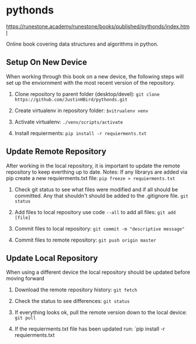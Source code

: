 # pythonds 
https://runestone.academy/runestone/books/published/pythonds/index.html

Online book covering data structures and algorithms in python.

## Setup On New Device
When working through this book on a new device, the following steps will set up the enviornment with the most recent version of the repository.
1. Clone repository to parent folder (desktop/devel):  `git clone https://github.com/JustinHBird/pythonds.git`

2. Create virtualenv in repository folder:  `$vitrualenv venv`

3. Activate virtualenv:  `./venv/scripts/activate`

4. Install requierments:  `pip install -r requierments.txt`

## Update Remote Repository
After working in the local repository, it is important to update the remote repository to keep everthing up to date.
Notes: If any librarys are added via pip create a new requierments.txt file:  `pip freeze > requierments.txt`

1. Check git status to see what files were modified and if all should be committed. Any that shouldn't should be added to the .gitignore file.  `git status`

2. Add files to local repository use code `--all` to add all files:  `git add [file]`

3. Commit files to local repository:  `git commit -m "descriptive message"`

4. Commit files to remote repository:  `git push origin master`

## Update Local Repository
When using a different device the local repository should be updated before moving forward
1. Download the remote repository history:  `git fetch`

2. Check the status to see differences:  `git status`

3. If everything looks ok, pull the remote version down to the local device:  `git pull`

3. If the requierments.txt file has been updated run:  `pip install -r requierments.txt
